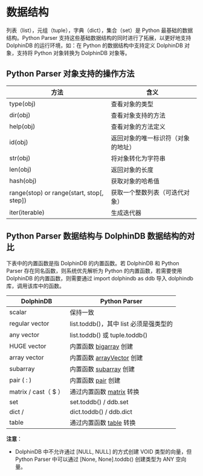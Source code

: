 # 数据结构

列表（list），元组（tuple），字典（dict），集合（set）是 Python 最基础的数据结构。Python Parser 支持这些基础数据结构的同时进行了拓展，以更好地支持 DolphinDB 的运行环境，如：在 Python 的数据结构中支持定义 DolphinDB 对象，支持将 Python 对象转换为 DolphinDB 对象等。

## Python Parser 对象支持的操作方法

| 方法 | 含义 |
| --- | --- |
| type(obj) | 查看对象的类型 |
| dir(obj) | 查看对象支持的方法 |
| help(obj) | 查看对象的方法定义 |
| id(obj) | 返回对象的唯一标识符（对象的地址） |
| str(obj) | 将对象转化为字符串 |
| len(obj) | 返回对象的长度 |
| hash(obj) | 获取对象的哈希值 |
| range(stop) or range(start, stop[, step]) | 获取一个整数列表（可迭代对象） |
| iter(iterable) | 生成迭代器 |

## Python Parser 数据结构与 DolphinDB 数据结构的对比

下表中的内置函数是指 DolphinDB 的内置函数。若 DolphinDB 和 Python Parser 存在同名函数，则系统优先解析为 Python 的内置函数，若需要使用 DolphinDB 的内置函数，则需要通过 import dolphindb as ddb 导入 dolphindb 库，调用该库中的函数。

| **DolphinDB** | **Python Parser** |
| --- | --- |
| scalar | 保持一致 |
| regular vector | list.toddb()，其中 list 必须是强类型的 |
| any vector | list.toddb() 或 tuple.toddb() |
| HUGE vector | 内置函数 [bigarray](../../../funcs/b/bigarray.html) 创建 |
| array vector | 内置函数 [arrayVector](../../../funcs/a/arrayVector.html) 创建 |
| subarray | 内置函数 [subarray](../../../funcs/a/arrayVector.html) 创建 |
| pair ( : ) | 内置函数 [pair](../../../funcs/p/pair.html) 创建 |
| matrix / cast（ $ ） | 通过内置函数 [matrix](../../../funcs/m/matrix.html) 转换 |
| set | set.toddb() / ddb.set |
| dict / | dict.toddb() / ddb.dict |
| table | 通过内置函数 [table](../../../funcs/t/table.html) 转换 |

**注意**：

* DolphinDB 中不允许通过 [NULL, NULL] 的方式创建 VOID 类型的向量，但 Python Parser 中可以通过 [None, None].toddb() 创建类型为 ANY 空向量。

